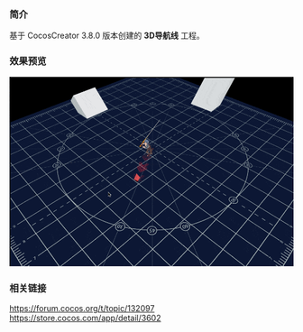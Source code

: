 ### 简介
基于 CocosCreator 3.8.0 版本创建的 **3D导航线** 工程。

### 效果预览
![image](../../../gif/202207/2022072601.gif)

### 相关链接
https://forum.cocos.org/t/topic/132097    
https://store.cocos.com/app/detail/3602